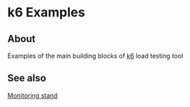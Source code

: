 # k6 Examples

## About

Examples of the main building blocks of [k6](https://k6.io/) load testing tool

## See also

[Monitoring stand](https://github.com/Gim6626/k6-monitoring-demo-stand)
